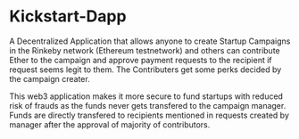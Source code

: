# Kickstart-Dapp

A Decentralized Application that allows anyone to create Startup Campaigns in the Rinkeby network (Ethereum testnetwork) 
and others can contribute Ether to the campaign and approve payment requests to the recipient if request seems legit to 
them. The Contributers get some perks decided by the campaign creater.

This web3 application makes it more secure to fund startups with reduced risk of frauds as the funds never gets transfered 
to the campaign manager. Funds are directly transfered to recipients mentioned in requests created by manager after the 
approval of majority of contributors.
